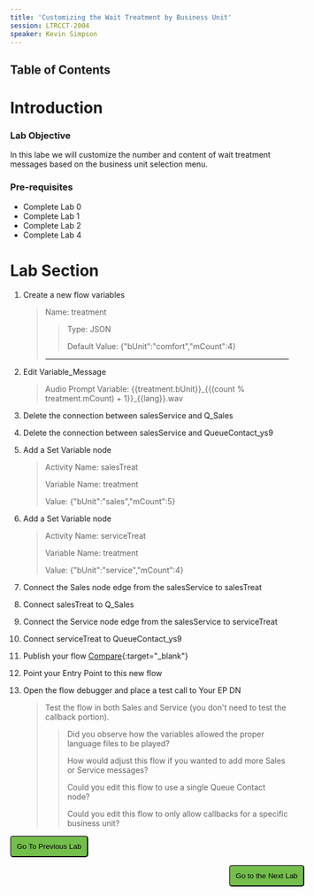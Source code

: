 ```yaml
---
title: 'Customizing the Wait Treatment by Business Unit'
session: LTRCCT-2004
speaker: Kevin Simpson
---
```


## Table of Contents

# Introduction
### Lab Objective
In this labe we will customize the number and content of wait treatment messages based on the business unit selection menu.


### Pre-requisites
- Complete Lab 0
- Complete Lab 1
- Complete Lab 2
- Complete Lab 4

# Lab Section


1. Create a new flow variables
   > Name: treatment
    >
    >> Type: JSON
    >>
    >> Default Value: \{"bUnit":"comfort","mCount":4\}
    >
    > ---
2. Edit Variable_Message
   > Audio Prompt Variable: \{\{treatment.bUnit\}\}\_{\{(count % treatment.mCount) + 1\}\}\_\{\{lang\}\}.wav
   >
   >
3. Delete the connection between salesService and Q_Sales
4. Delete the connection between salesService and QueueContact_ys9
5. Add a Set Variable node
   > Activity Name: salesTreat
   >
   > Variable Name: treatment
   >
   > Value: \{"bUnit":"sales","mCount":5\}
   >
6. Add a Set Variable node
   > Activity Name: serviceTreat
   >
   > Variable Name: treatment
   >
   > Value: \{"bUnit":"service","mCount":4\}
   >
7. Connect the Sales node edge from the salesService to salesTreat
8. Connect salesTreat to Q_Sales
9.  Connect the Service node edge from the salesService to serviceTreat
10. Connect serviceTreat to QueueContact_ys9

11. Publish your flow [Compare](images/CL_1_salesService_lang_treatment.jpg){:target="\_blank"}
12. Point your Entry Point to this new flow
13. Open the flow debugger and place a test call to <w class= "EPDN" >Your EP DN</w>
    > Test the flow in both Sales and Service (you don't need to test the callback portion).
    >
    >> Did you observe how the variables allowed the proper language files to be played?
    >>
    >> How would adjust this flow if you wanted to add more Sales or Service messages?
    >>
    >> Could you edit this flow to use a single Queue Contact node?
    >>
    >> Could you edit this flow to only allow callbacks for a specific business unit?
    >>

















<script>

if(localStorage.getItem("EPDN")){ Array.from(document.getElementsByClassName("EPDN")).forEach((index)=> {index.innerHTML = localStorage.getItem("EPDN")})} 

if(localStorage.getItem("agent1")){ Array.from(document.getElementsByClassName("agent1")).forEach((index)=> {index.innerHTML = localStorage.getItem("agent1")})} 

if(localStorage.getItem("agent2")){ Array.from(document.getElementsByClassName("agent2")).forEach((index)=> {index.innerHTML = localStorage.getItem("agent2")})} 

if(localStorage.getItem("PW")){ Array.from(document.getElementsByClassName("PW")).forEach((index)=> {index.innerHTML = localStorage.getItem("PW")})} 

if(localStorage.getItem("admin")){ Array.from(document.getElementsByClassName("admin")).forEach((index)=> {index.innerHTML = localStorage.getItem("admin")})} 

function mainPage() {window.location.href = "Lab_4";}
function nextLab() 
 {
 window.location.href = "Pause_4";
 }
</script>

<div id="button-row">
<button onclick="mainPage()" style="
  border-radius: 5px;
  background-color: rgb(116,191,75);
  padding: 10px;">Go To Previous Lab</button>

<button onclick="nextLab()" style="
  position: absolute;
  right: 200px;
  border-radius: 5px;
  background-color: rgb(116,191,75);
  padding: 10px;">Go to the Next Lab</button>

</div>